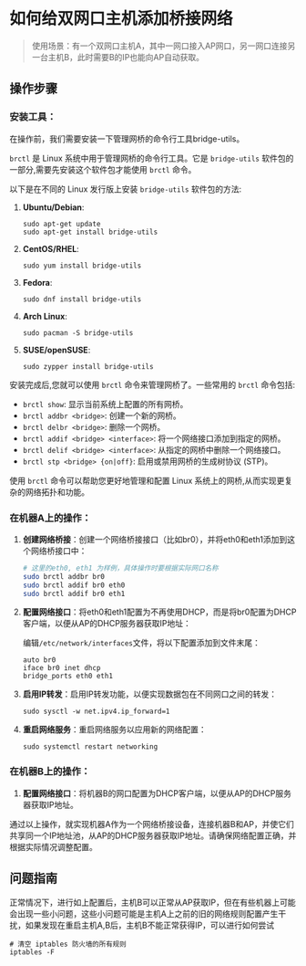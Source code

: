 # 如何给双网口主机添加桥接网络

> 使用场景：有一个双网口主机A，其中一网口接入AP网口，另一网口连接另一台主机B，此时需要B的IP也能向AP自动获取。

## 操作步骤
### 安装工具：
在操作前，我们需要安装一下管理网桥的命令行工具bridge-utils。

`brctl` 是 Linux 系统中用于管理网桥的命令行工具。它是 `bridge-utils` 软件包的一部分,需要先安装这个软件包才能使用 `brctl` 命令。

以下是在不同的 Linux 发行版上安装 `bridge-utils` 软件包的方法:

1. **Ubuntu/Debian**:
   ```
   sudo apt-get update
   sudo apt-get install bridge-utils
   ```

2. **CentOS/RHEL**:
   ```
   sudo yum install bridge-utils
   ```

3. **Fedora**:
   ```
   sudo dnf install bridge-utils
   ```

4. **Arch Linux**:
   ```
   sudo pacman -S bridge-utils
   ```
5. **SUSE/openSUSE**:
   ```
   sudo zypper install bridge-utils
   ```

安装完成后,您就可以使用 `brctl` 命令来管理网桥了。一些常用的 `brctl` 命令包括:

- `brctl show`: 显示当前系统上配置的所有网桥。
- `brctl addbr <bridge>`: 创建一个新的网桥。
- `brctl delbr <bridge>`: 删除一个网桥。
- `brctl addif <bridge> <interface>`: 将一个网络接口添加到指定的网桥。
- `brctl delif <bridge> <interface>`: 从指定的网桥中删除一个网络接口。
- `brctl stp <bridge> {on|off}`: 启用或禁用网桥的生成树协议 (STP)。

使用 `brctl` 命令可以帮助您更好地管理和配置 Linux 系统上的网桥,从而实现更复杂的网络拓扑和功能。

### 在机器A上的操作：

1. **创建网络桥接**：创建一个网络桥接接口（比如br0），并将eth0和eth1添加到这个网络桥接口中：
   ```bash
   # 这里的eth0, eth1 为样例，具体操作时要根据实际网口名称
   sudo brctl addbr br0
   sudo brctl addif br0 eth0
   sudo brctl addif br0 eth1
   ```
 

2. **配置网络接口**：将eth0和eth1配置为不再使用DHCP，而是将br0配置为DHCP客户端，以便从AP的DHCP服务器获取IP地址：
    
    编辑`/etc/network/interfaces`文件，将以下配置添加到文件末尾：
     ```
     auto br0
     iface br0 inet dhcp
     bridge_ports eth0 eth1
     ```

1. **启用IP转发**：启用IP转发功能，以便实现数据包在不同网口之间的转发：
   ```
   sudo sysctl -w net.ipv4.ip_forward=1
   ```

2. **重启网络服务**：重启网络服务以应用新的网络配置：
   ```
   sudo systemctl restart networking
   ```

### 在机器B上的操作：
1. **配置网络接口**：将机器B的网口配置为DHCP客户端，以便从AP的DHCP服务器获取IP地址。

通过以上操作，就实现机器A作为一个网络桥接设备，连接机器B和AP，并使它们共享同一个IP地址池，从AP的DHCP服务器获取IP地址。请确保网络配置正确，并根据实际情况调整配置。

## 问题指南

正常情况下，进行如上配置后，主机B可以正常从AP获取IP，但在有些机器上可能会出现一些小问题，这些小问题可能是主机A上之前的旧的网络规则配置产生干扰，如果发现在重启主机A,B后，主机B不能正常获得IP，可以进行如何尝试
```
# 清空 iptables 防火墙的所有规则
iptables -F 
```
